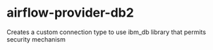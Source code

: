 # airflow-provider-db2
Creates a custom connection type to use ibm_db library that permits security mechanism 
